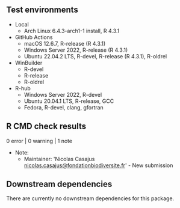 ## Test environments

* Local
  * Arch Linux 6.4.3-arch1-1 install, R 4.3.1
* GitHub Actions
  * macOS 12.6.7, R-release (R 4.3.1)
  * Windows Server 2022, R-release (R 4.3.1)
  * Ubuntu 22.04.2 LTS, R-devel, R-release (R 4.3.1), R-oldrel
* WinBuilder
  * R-devel
  * R-release
  * R-oldrel
* R-hub
  * Windows Server 2022, R-devel
  * Ubuntu 20.04.1 LTS, R-release, GCC
  * Fedora, R-devel, clang, gfortran

## R CMD check results

0 error | 0 warning | 1 note

* Note:
  * Maintainer: 'Nicolas Casajus <nicolas.casajus@fondationbiodiversite.fr>' - New submission

## Downstream dependencies

There are currently no downstream dependencies for this package.
